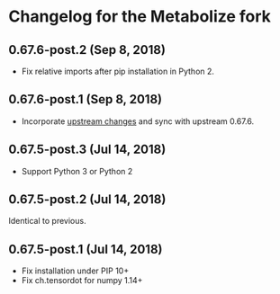 Changelog for the Metabolize fork
=================================

## 0.67.6-post.2 (Sep 8, 2018)

- Fix relative imports after pip installation in Python 2.


## 0.67.6-post.1 (Sep 8, 2018)

- Incorporate [upstream changes](https://github.com/mattloper/chumpy/compare/9508addeb16c39a712c61a4ba982ac6d17bbd294...ef0c192099301aa76ad40282132fbd3c36b5a720) and sync with upstream 0.67.6.


## 0.67.5-post.3 (Jul 14, 2018)

- Support Python 3 or Python 2


## 0.67.5-post.2 (Jul 14, 2018)

Identical to previous.


## 0.67.5-post.1 (Jul 14, 2018)

- Fix installation under PIP 10+
- Fix ch.tensordot for numpy 1.14+
